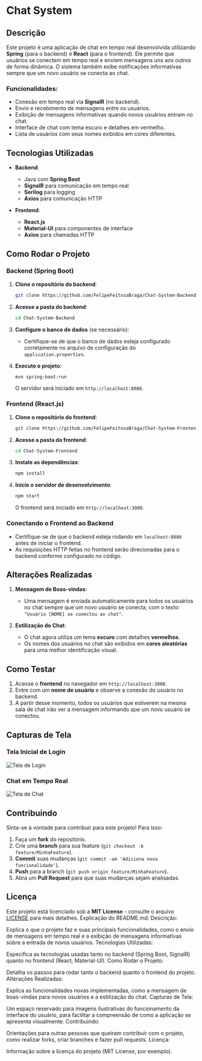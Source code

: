 # Chat System

## Descrição

Este projeto é uma aplicação de chat em tempo real desenvolvida utilizando **Spring** (para o backend) e **React** (para o frontend). Ele permite que usuários se conectem em tempo real e enviem mensagens uns aos outros de forma dinâmica. O sistema também exibe notificações informativas sempre que um novo usuário se conecta ao chat.

### Funcionalidades:
- Conexão em tempo real via **SignalR** (no backend).
- Envio e recebimento de mensagens entre os usuários.
- Exibição de mensagens informativas quando novos usuários entram no chat.
- Interface de chat com tema escuro e detalhes em vermelho.
- Lista de usuários com seus nomes exibidos em cores diferentes.
  
## Tecnologias Utilizadas

- **Backend**: 
  - Java com **Spring Boot**
  - **SignalR** para comunicação em tempo real
  - **Serilog** para logging
  - **Axios** para comunicação HTTP
  
- **Frontend**:
  - **React.js**
  - **Material-UI** para componentes de interface
  - **Axios** para chamadas HTTP

## Como Rodar o Projeto

### Backend (Spring Boot)

1. **Clone o repositório do backend**:
    ```bash
    git clone https://github.com/FelipeFeitosaBraga/Chat-System-Backend.git
    ```

2. **Acesse a pasta do backend**:
    ```bash
    cd Chat-System-Backend
    ```

3. **Configure o banco de dados** (se necessário):
   - Certifique-se de que o banco de dados esteja configurado corretamente no arquivo de configuração do `application.properties`.

4. **Execute o projeto**:
    ```bash
    mvn spring-boot:run
    ```
   O servidor será iniciado em `http://localhost:8080`.

### Frontend (React.js)

1. **Clone o repositório do frontend**:
    ```bash
    git clone https://github.com/FelipeFeitosaBraga/Chat-System-Frontend.git
    ```

2. **Acesse a pasta do frontend**:
    ```bash
    cd Chat-System-Frontend
    ```

3. **Instale as dependências**:
    ```bash
    npm install
    ```

4. **Inicie o servidor de desenvolvimento**:
    ```bash
    npm start
    ```

   O frontend será iniciado em `http://localhost:3000`.

### Conectando o Frontend ao Backend

- Certifique-se de que o backend esteja rodando em `localhost:8080` antes de iniciar o frontend.
- As requisições HTTP feitas no frontend serão direcionadas para o backend conforme configurado no código.

## Alterações Realizadas

1. **Mensagem de Boas-vindas**:
   - Uma mensagem é enviada automaticamente para todos os usuários no chat sempre que um novo usuário se conecta, com o texto: `"Usuário [NOME] se conectou ao chat"`.

2. **Estilização do Chat**:
   - O chat agora utiliza um tema **escuro** com detalhes **vermelhos**.
   - Os nomes dos usuários no chat são exibidos em **cores aleatórias** para uma melhor identificação visual.

## Como Testar

1. Acesse o **frontend** no navegador em `http://localhost:3000`.
2. Entre com um **nome de usuário** e observe a conexão do usuário no backend.
3. A partir desse momento, todos os usuários que estiverem na mesma sala de chat irão ver a mensagem informando que um novo usuário se conectou.

## Capturas de Tela

### Tela Inicial de Login

![Tela de Login](images/login.png)

### Chat em Tempo Real

![Tela de Chat](images/chat.png)

## Contribuindo

Sinta-se à vontade para contribuir para este projeto! Para isso:

1. Faça um **fork** do repositório.
2. Crie uma **branch** para sua feature (`git checkout -b feature/MinhaFeature`).
3. **Commit** suas mudanças (`git commit -am 'Adiciona nova funcionalidade'`).
4. **Push** para a branch (`git push origin feature/MinhaFeature`).
5. Abra um **Pull Request** para que suas mudanças sejam analisadas.

## Licença

Este projeto está licenciado sob a **MIT License** - consulte o arquivo [LICENSE](LICENSE) para mais detalhes.
Explicação do README.md:
Descrição:

Explica o que o projeto faz e suas principais funcionalidades, como o envio de mensagens em tempo real e a exibição de mensagens informativas sobre a entrada de novos usuários.
Tecnologias Utilizadas:

Especifica as tecnologias usadas tanto no backend (Spring Boot, SignalR) quanto no frontend (React, Material-UI).
Como Rodar o Projeto:

Detalha os passos para rodar tanto o backend quanto o frontend do projeto.
Alterações Realizadas:

Explica as funcionalidades novas implementadas, como a mensagem de boas-vindas para novos usuários e a estilização do chat.
Capturas de Tela:

Um espaço reservado para imagens ilustrativas do funcionamento da interface do usuário, para facilitar a compreensão de como a aplicação se apresenta visualmente.
Contribuindo:

Orientações para outras pessoas que queiram contribuir com o projeto, como realizar forks, criar branches e fazer pull requests.
Licença:

Informação sobre a licença do projeto (MIT License, por exemplo).
